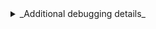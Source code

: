 <details>
<summary>_Additional debugging details_</summary>
Path:<br>
`{{ item.node.path }}`<br>
Selector:<br>
`{{ item.node.lHId|replace('$', 'S') }}`
</details>